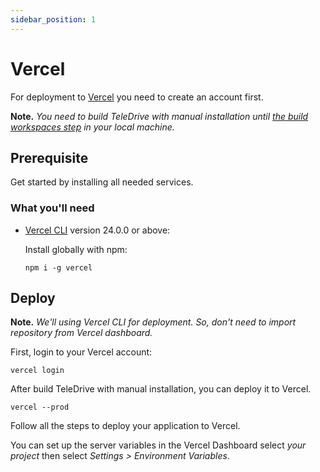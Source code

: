 ```yaml
---
sidebar_position: 1
---
```


# Vercel

For deployment to [Vercel](https://vercel.com/) you need to create an account first.

**Note.** *You need to build TeleDrive with manual installation until [the build workspaces step](/docs/Installation/manual#build) in your local machine.*

## Prerequisite

Get started by installing all needed services.

### What you'll need

- [Vercel CLI](https://vercel.com/docs/cli) version 24.0.0 or above:

  Install globally with npm:

  ```shell
  npm i -g vercel
  ```

## Deploy

**Note.** *We'll using Vercel CLI for deployment. So, don't need to import repository from Vercel dashboard.*

First, login to your Vercel account:

```shell
vercel login
```

After build TeleDrive with manual installation, you can deploy it to Vercel.

```shell
vercel --prod
```

Follow all the steps to deploy your application to Vercel.

You can set up the server variables in the Vercel Dashboard select *your project* then select *Settings > Environment Variables*.